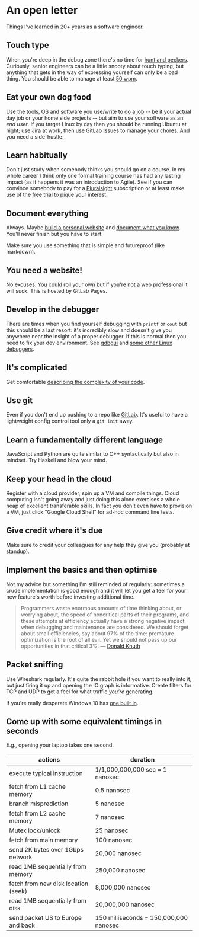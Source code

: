 # An open letter

Things I've learned in 20+ years as a software engineer.

<!--
## You need a work laptop
Not only does this give you the option of working from home but in reality your brain doesn't work 9-to-5. You _can_ make a note of an idea for tomorrow but why not get it done there and then? If your employer gets two weeks of extra work out of you then it's already paid for itself.
-->

## Touch type
When you're deep in the debug zone there's no time for [hunt and peckers](https://en.wiktionary.org/wiki/hunt-and-peck). Curiously, senior engineers can be a little snooty about touch typing, but anything that gets in the way of expressing yourself can only be a bad thing. You should be able to manage at least [50 wpm](https://play.typeracer.com/).

## Eat your own dog food
Use the tools, OS and software you use/write to [do a job](https://en.wikipedia.org/wiki/Eating_your_own_dog_food) -- be it your actual day job or your home side projects -- but aim to use your software as an _end user_. If you target Linux by day then you should be running Ubuntu at night; use Jira at work, then use GitLab Issues to manage your chores. And you need a side-hustle.

## Learn habitually
Don't just study when somebody thinks you should go on a course. In my whole career I think only one formal training course has had any lasting impact (as it happens it was an introduction to Agile). See if you can convince somebody to pay for a [Pluralsight](https://www.pluralsight.com/) subscription or at least make use of the free trial to pique your interest.

## Document everything
Always. Maybe [build a personal website](https://turpin.one) and [document what you know](https://turpin.dev). You'll never finish but you have to start.

Make sure you use something that is simple and futureproof (like markdown).

## You need a website!
No excuses. You could roll your own but if you're not a web professional it will suck. This is hosted by GitLab Pages. 

## Develop in the debugger
There are times when you find yourself debugging with `printf` or `cout` but this should be a last resort: it's incredibly slow and doesn't give you anywhere near the insight of a proper debugger. If this is normal then you need to fix your dev environment. See [gdbgui](https://www.gdbgui.com/) and [some other Linux debuggers](https://www.drdobbs.com/testing/13-linux-debuggers-for-c-reviewed/240156817).

## It's complicated
Get comfortable [describing the complexity of your code](https://www.bigocheatsheet.com/).

## Use git
Even if you don't end up pushing to a repo like [GitLab](https://gitlab.com/). It's useful to have a lightweight config control tool only a `git init` away.

## Learn a fundamentally different language
JavaScript and Python are quite similar to C++ syntactically but also in mindset. Try Haskell and blow your mind.

## Keep your head in the cloud
Register with a cloud provider, spin up a VM and compile things. Cloud computing isn't going away and just doing this alone exercises a whole heap of
excellent transferable skills. In fact you don't even have to provision a VM, just click "Google Cloud Shell" for ad-hoc command line tests.

## Give credit where it's due
Make sure to credit your colleagues for any help they give you (probably at standup).

## Implement the basics and then optimise
Not my advice but something I'm still reminded of regularly: sometimes a crude
implementation is good enough and it will let you get a feel for your new
feature's worth before investing additional time.

> Programmers waste enormous amounts of time thinking about, or worrying about,
> the speed of noncritical parts of their programs, and these attempts at
> efficiency actually have a strong negative impact when debugging and
> maintenance are considered. We should forget about small efficiencies, say
> about 97% of the time: premature optimization is the root of all evil. Yet we
> should not pass up our opportunities in that critical 3%.
&mdash; [Donald Knuth](https://en.wikipedia.org/wiki/Donald_Knuth)

## Packet sniffing
Use Wireshark regularly. It's quite the rabbit hole if you want to really into it, but just firing it up and opening the IO graph is informative.
Create filters for TCP and UDP to get a feel for what traffic *you're* generating.

If you're really desperate Windows 10 has [one built in](https://betanews.com/2020/05/18/windows-10-secret-network-packet-monitor/).

## Come up with some equivalent timings in seconds
E.g., opening your laptop takes one second.

| actions | duration |
| --- | --- |
| execute typical instruction | 1/1,000,000,000 sec = 1 nanosec |
| fetch from L1 cache memory| 0.5 nanosec |
| branch misprediction| 5 nanosec |
| fetch from L2 cache memory| 7 nanosec |
| Mutex lock/unlock| 25 nanosec |
| fetch from main memory| 100 nanosec |
| send 2K bytes over 1Gbps network| 20,000 nanosec |
| read 1MB sequentially from memory| 250,000 nanosec |
| fetch from new disk location (seek)| 8,000,000 nanosec |
| read 1MB sequentially from disk| 20,000,000 nanosec |
| send packet US to Europe and back| 150 milliseconds = 150,000,000 nanosec |
